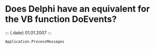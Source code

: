 Does Delphi have an equivalent for the VB function DoEvents?
============================================================

::: {.date}
01.01.2007
:::

    Application.ProcessMessages
